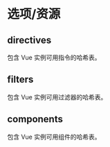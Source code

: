 # 选项/资源

## directives

包含 Vue 实例可用指令的哈希表。

## filters

包含 Vue 实例可用过滤器的哈希表。

## components

包含 Vue 实例可用组件的哈希表。
